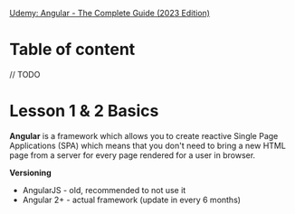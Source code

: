 [Udemy: Angular - The Complete Guide (2023 Edition)](https://www.udemy.com/course/the-complete-guide-to-angular-2/)

# Table of content 

// TODO

# Lesson 1 & 2 Basics

**Angular** is a framework which allows you to create reactive Single Page Applications (SPA) which means that you don't need to bring a new HTML page from a server for every page rendered for a user in browser. 

**Versioning**
- AngularJS - old, recommended to not use it
- Angular 2+ - actual framework (update in every 6 months)
